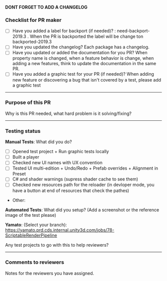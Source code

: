**DONT FORGET TO ADD A CHANGELOG**

### Checklist for PR maker
- [ ] Have you added a label for backport (if needed)? : need-backport-2019.3  .  When the PR is backported the label will be change ton backported-2019.3
- [ ] Have you updated the changelog? Each package has a changelog.
- [ ] Have you updated or added the documentation for you PR? When property name is changed, when a feature behavior is change, when adding a new features, think to update the documentation in the same PR.
- [ ] Have you added a graphic test for your PR (if needed)? When adding new feature or discovering a bug that isn't covered by a test, please add a graphic test

---
### Purpose of this PR
Why is this PR needed, what hard problem is it solving/fixing?

---
### Testing status

**Manual Tests**: What did you do?
- [ ] Opened test project + Run graphic tests locally
- [ ] Built a player
- [ ] Checked new UI names with UX convention
- [ ] Tested UI multi-edition + Undo/Redo + Prefab overrides + Alignment in Preset
- [ ] C# and shader warnings (supress shader cache to see them)
- [ ] Checked new resources path for the reloader (in devloper mode, you have a button at end of resources that check the pathes)
- Other: 

**Automated Tests**: What did you setup? (Add a screenshot or the reference image of the test please)

**Yamato**: (Select your branch):
https://yamato.prd.cds.internal.unity3d.com/jobs/78-ScriptableRenderPipeline

Any test projects to go with this to help reviewers?

---
### Comments to reviewers
Notes for the reviewers you have assigned.
